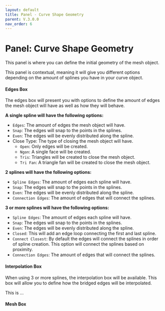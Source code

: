 ```yaml
---
layout: default
title: Panel - Curve Shape Geometry
parent: V.3.0.0
nav_order: 6
---
```


# Panel: Curve Shape Geometry
This panel is where you can define the initial geometry of the mesh object.

This panel is contextual, meaning it will give you different options depending on the amount of splines you have in your curve object.

#### Edges Box
The edges box will present you with options to define the amount of edges the mesh object will have as well as how they will behave.

**A single spline will have the following options:**
- `Edges`: The amount of edges the mesh object will have.
- `Snap`: The edges will snap to the points in the splines.
- `Even`: The edges will be evenly distributed along the spline.
- Close Type: The type of closing the mesh object will have.
    - `Open`: Only edges will be created.
    - `Ngon`: A single face will be created.
    - `Tris`: Triangles will be created to close the mesh object.
    - `Tri Fan`: A triangle fan will be created to close the mesh object.

**2 splines will have the following options:**
- `Spline Edges`: The amount of edges each spline will have.
- `Snap`: The edges will snap to the points in the splines.
- `Even`: The edges will be evenly distributed along the spline.
- `Connection Edges`: The amount of edges that will connect the splines.

**3 or more splines will have the following options:**
- `Spline Edges`: The amount of edges each spline will have.
- `Snap`: The edges will snap to the points in the splines.
- `Even`: The edges will be evenly distributed along the spline.
- `Closed`: This will add an edge loop connecting the first and last spline.
- `Connect Closest`: By default the edges will connect the splines in order of spline creation. This option will connect the splines based on proximity.
- `Connection Edges`: The amount of edges that will connect the splines.


#### Interpolation Box
When using 3 or more splines, the interpolation box will be available. This box will allow you to define how the bridged edges will be interpolated.

This is ...

#### Mesh Box

